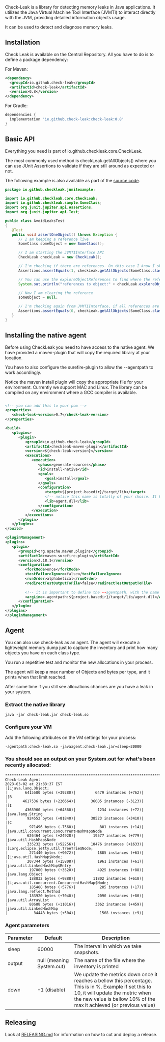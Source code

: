 Check-Leak is a library for detecting memory leaks in Java applications. It utilizes the Java Virtual Machine Tool Interface (JVMTI) to interact directly with the JVM, providing detailed information objects usage.

It can be used to detect and diagnose memory leaks.

## Installation

Check Leak is available on the Central Repository. All you have to do is to define a package dependency:

For Maven:

```xml
<dependency>
  <groupId>io.github.check-leak</groupId>
  <artifactId>check-leak</artifactId>
  <version>0.8</version>
</dependency>
```

For Gradle:

```gradle
dependencies {
  implementation 'io.github.check-leak:check-leak:0.8'
}
```

## Basic API

Everything you  need is part of io.github.checkleak.core.CheckLeak.

The most commonly used method is checkLeak.getAllObjects() where you can use JUnit Assertions to validate if they are still around as expected or not.

The following example is also available as part of the [source code](https://github.com/check-leak/check-leak/tree/main/examples/junit-example).

```java
package io.github.checkleak.junitexample;

import io.github.checkleak.core.CheckLeak;
import io.github.checkleak.sample.SomeClass;
import org.junit.jupiter.api.Assertions;
import org.junit.jupiter.api.Test;

public class AvoidLeaksTest
{
   @Test
   public void assertOneObject() throws Exception {
      // I am keeping a reference live
      SomeClass someObject = new SomeClass();

      // I am starting the JVMTIInterface API
      CheckLeak checkLeak = new CheckLeak();

      // I'm checking if there are references. On this case I know I should have one object live, so I'm checking for 1
      Assertions.assertEquals(1, checkLeak.getAllObjects(SomeClass.class).length);

      // You can use the exploreObjectReferences to find where the references are (in case they are not expected)
      System.out.println("references to object:" + checkLeak.exploreObjectReferences(10, 10, true, someObject));

      // Now I am clearing the reference
      someObject = null;

      // I'm checking again from JVMTIInterface, if all references are gone. Notice that getAllObjects will force a garbage collection on every call
      Assertions.assertEquals(0, checkLeak.getAllObjects(SomeClass.class).length);
   }
}
```

## Installing the native agent
Before using CheckLeak you need to have access to the native agent. We have provided a maven-plugin that will copy the required library at your location.

You have to also configure the surefire-plugin to allow the --agentpath to work accordingly.

Notice the maven install plugin will copy the appropriate file for your environment. Currently we support MAC and Linux. The library can be compiled on any environment where a GCC compiler is available.

````xml

<!-- you can add this to your pom -->
<properties>
   <check-leak-version>0.7</check-leak-version>
</properties>

<build>
   <plugins>
      <plugin>
         <groupId>io.github.check-leak</groupId>
         <artifactId>checkleak-maven-plugin</artifactId>
         <version>${check-leak-version}</version>
         <executions>
            <execution>
               <phase>generate-sources</phase>
               <id>install-native</id>
               <goals>
                  <goal>install</goal>
               </goals>
               <configuration>
                  <target>${project.basedir}/target/lib</target>
                  <!-- notice this name is totally of your choice. It has to match the name passed to the java argument -->
                  <lib>agent.dll</lib>
               </configuration>
            </execution>
         </executions>
      </plugin>
   </plugins>
</build>

<pluginManagement>
<plugins>
   <plugin>
      <groupId>org.apache.maven.plugins</groupId>
      <artifactId>maven-surefire-plugin</artifactId>
      <version>2.18.1</version>
      <configuration>
         <forkMode>once</forkMode>
         <testFailureIgnore>false</testFailureIgnore>
         <runOrder>alphabetical</runOrder>
         <redirectTestOutputToFile>false</redirectTestOutputToFile>
         
         <!-- it is important to define the --agentpath, with the name and location here matching the one of your choice on the install -->
         <argLine>-agentpath:${project.basedir}/target/lib/agent.dll</argLine>
      </configuration>
   </plugin>
</plugins>
</pluginManagement>

````

## Agent

You can also use check-leak as an agent. The agent will execute a lightweight memory dump just to capture the inventory and print how many objects you have on each class type.

You run a repetitive test and monitor the new allocations in your process.

The agent will keep a max number of Objects and bytes per type, and it prints when that limit reached.

After some time if you still see allocations chances are you have a leak in your system.

### Extract the native library
```shell
java -jar check-leak.jar check-leak.so
```

### Configure your VM

Add the following attributes on the VM settings for your process:

```
-agentpath:check-leak.so -javaagent:check-leak.jar=sleep=20000
```

### You should see an output on your System.out for what's been recently allocated:
```
*******************************************************************************************************************************
Check-Leak Agent
2023-03-02 at 21:33:37 EST
|[Ljava.lang.Object;                                                                                 |        6415680 bytes (+39280)|         6479 instances (+762)|
|[B                                                                                                  |       4617536 bytes (+226664)|       36085 instances (-3123)|
|[I                                                                                                  |        4368960 bytes (+64360)|          1234 instances (+72)|
|java.lang.String                                                                                    |         924552 bytes (+81840)|       38523 instances (+3410)|
|[C                                                                                                  |          971496 bytes (-7560)|           801 instances (+14)|
|java.util.concurrent.ConcurrentHashMap$Node                                                         |         626464 bytes (+24928)|        19577 instances (+779)|
|java.util.HashMap$Node                                                                              |         335232 bytes (+52256)|       10476 instances (+1633)|
|[Lorg.eclipse.jetty.util.TreeTrie$Node;                                                             |          271440 bytes (+9072)|          1885 instances (+63)|
|[Ljava.util.HashMap$Node;                                                                           |         207344 bytes (+15808)|          1961 instances (+61)|
|java.util.LinkedHashMap$Entry                                                                       |          197000 bytes (+3520)|          4925 instances (+88)|
|java.lang.Object                                                                                    |          188832 bytes (+9888)|        11802 instances (+618)|
|[Ljava.util.concurrent.ConcurrentHashMap$Node;                                                      |          185488 bytes (+5776)|           285 instances (+17)|
|java.lang.reflect.Method                                                                            |          183920 bytes (+7040)|          2090 instances (+80)|
|java.util.ArrayList                                                                                 |          80688 bytes (+11016)|         3362 instances (+459)|
|java.util.LinkedHashMap                                                                             |            84448 bytes (+504)|           1508 instances (+9)|
```

### Agent parameters

|Parameter| Default | Description |
|---------|---------|-------------|
|sleep    |60000 | The interval in which we take snapshots.|
|output   | null (meaning System.out) | The name of the file where the inventory is printed |
|down     | -1 (disable) |We update the metrics down once it reaches a bellow this percentage. This is in %. Example if set this to 10, it will update the metric when the new value is bellow 10% of the max it achieved (or previous value) |

## Releasing

Look at [RELEASING.md](RELEASING.md) for information on how to cut and deploy a release.
